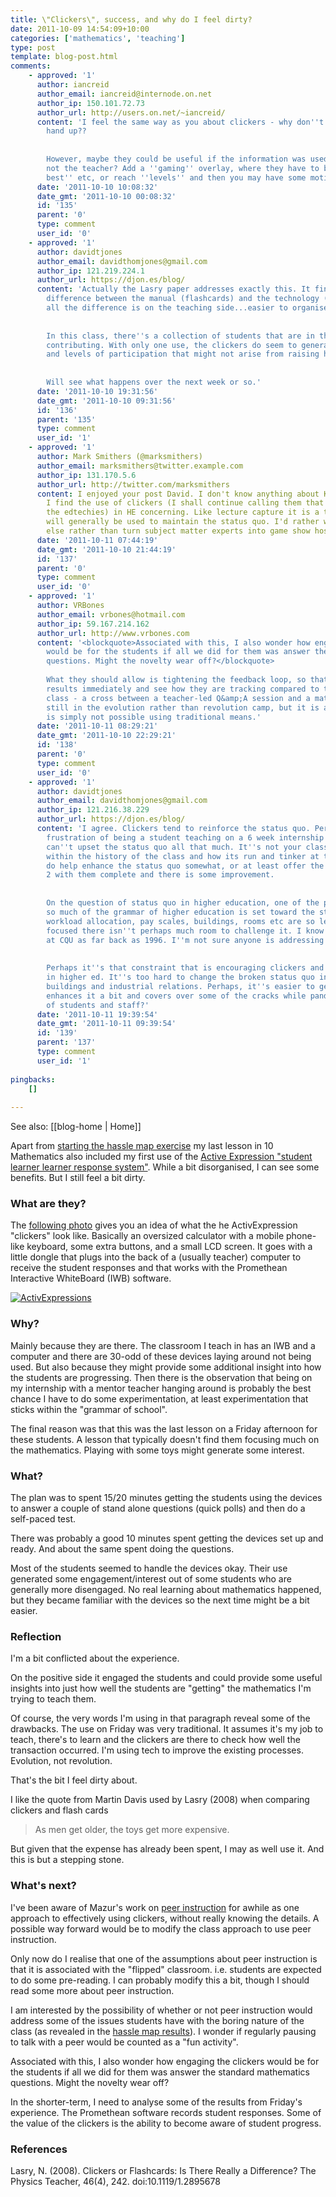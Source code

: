 ```yaml
---
title: \"Clickers\", success, and why do I feel dirty?
date: 2011-10-09 14:54:09+10:00
categories: ['mathematics', 'teaching']
type: post
template: blog-post.html
comments:
    - approved: '1'
      author: iancreid
      author_email: iancreid@internode.on.net
      author_ip: 150.101.72.73
      author_url: http://users.on.net/~iancreid/
      content: 'I feel the same way as you about clickers - why don''t they just put their
        hand up??
    
    
        However, maybe they could be useful if the information was used by the student,
        not the teacher? Add a ''gaming'' overlay, where they have to beat their ''personal
        best'' etc, or reach ''levels'' and then you may have some motivation?'
      date: '2011-10-10 10:08:32'
      date_gmt: '2011-10-10 00:08:32'
      id: '135'
      parent: '0'
      type: comment
      user_id: '0'
    - approved: '1'
      author: davidtjones
      author_email: davidthomjones@gmail.com
      author_ip: 121.219.224.1
      author_url: https://djon.es/blog/
      content: 'Actually the Lasry paper addresses exactly this. It finds no learning
        difference between the manual (flashcards) and the technology (clickers). Instead
        all the difference is on the teaching side...easier to organise.
    
    
        In this class, there''s a collection of students that are in the habit of not
        contributing. With only one use, the clickers do seem to generate some interest
        and levels of participation that might not arise from raising hands.
    
    
        Will see what happens over the next week or so.'
      date: '2011-10-10 19:31:56'
      date_gmt: '2011-10-10 09:31:56'
      id: '136'
      parent: '135'
      type: comment
      user_id: '1'
    - approved: '1'
      author: Mark Smithers (@marksmithers)
      author_email: marksmithers@twitter.example.com
      author_ip: 131.170.5.6
      author_url: http://twitter.com/marksmithers
      content: I enjoyed your post David. I don't know anything about K-12 education but
        I find the use of clickers (I shall continue calling them that because it annoys
        the edtechies) in HE concerning. Like lecture capture it is a technology that
        will generally be used to maintain the status quo. I'd rather we invested in something
        else rather than turn subject matter experts into game show hosts.
      date: '2011-10-11 07:44:19'
      date_gmt: '2011-10-10 21:44:19'
      id: '137'
      parent: '0'
      type: comment
      user_id: '0'
    - approved: '1'
      author: VRBones
      author_email: vrbones@hotmail.com
      author_ip: 59.167.214.162
      author_url: http://www.vrbones.com
      content: '<blockquote>Associated with this, I also wonder how engaging the clickers
        would be for the students if all we did for them was answer the standard mathematics
        questions. Might the novelty wear off?</blockquote>
    
        What they should allow is tightening the feedback loop, so that they can see their
        results immediately and see how they are tracking compared to the rest of the
        class - a cross between a teacher-led Q&amp;A session and a maths quiz. That''s
        still in the evolution rather than revolution camp, but it is an evolution that
        is simply not possible using traditional means.'
      date: '2011-10-11 08:29:21'
      date_gmt: '2011-10-10 22:29:21'
      id: '138'
      parent: '0'
      type: comment
      user_id: '0'
    - approved: '1'
      author: davidtjones
      author_email: davidthomjones@gmail.com
      author_ip: 121.216.38.229
      author_url: https://djon.es/blog/
      content: 'I agree. Clickers tend to reinforce the status quo. Perhaps the biggest
        frustration of being a student teaching on a 6 week internship is that you really
        can''t upset the status quo all that much. It''s not your class, you have to work
        within the history of the class and how its run and tinker at the edges. But clickers
        do help enhance the status quo somewhat, or at least offer the opportunity. Lesson
        2 with them complete and there is some improvement.
    
    
        On the question of status quo in higher education, one of the problems is that
        so much of the grammar of higher education is set toward the status quo. Time-tabling,
        workload allocation, pay scales, buildings, rooms etc are so lecture/tutorial
        focused there isn''t perhaps much room to challenge it. I know this was a problem
        at CQU as far back as 1996. I''m not sure anyone is addressing it yet.
    
    
        Perhaps it''s that constraint that is encouraging clickers and lecture capture
        in higher ed. It''s too hard to change the broken status quo in terms of big expensive
        buildings and industrial relations. Perhaps, it''s easier to get technology that
        enhances it a bit and covers over some of the cracks while pandering to the expectations
        of students and staff?'
      date: '2011-10-11 19:39:54'
      date_gmt: '2011-10-11 09:39:54'
      id: '139'
      parent: '137'
      type: comment
      user_id: '1'
    
pingbacks:
    []
    
---
```


See also: [[blog-home | Home]]

Apart from [starting the hassle map exercise](/blog2/2011/10/09/results-of-the-year-10-math-hassle-map/) my last lesson in 10 Mathematics also included my first use of the [Active Expression "student learner learner response system"](http://www.prometheanworld.com/server.php?show=nav.15997). While a bit disorganised, I can see some benefits. But I still feel a bit dirty.

### What are they?

The [following photo](http://www.flickr.com/photos/lgb06/4606470438/) gives you an idea of what the he ActivExpression "clickers" look like. Basically an oversized calculator with a mobile phone-like keyboard, some extra buttons, and a small LCD screen. It goes with a little dongle that plugs into the back of a (usually teacher) computer to receive the student responses and that works with the Promethean Interactive WhiteBoard (IWB) software.

[![ActivExpressions](images/4606470438_2c53dea7bb_m.jpg)](http://www.flickr.com/photos/lgb06/4606470438/ "ActivExpressions by lgb06, on Flickr")

### Why?

Mainly because they are there. The classroom I teach in has an IWB and a computer and there are 30-odd of these devices laying around not being used. But also because they might provide some additional insight into how the students are progressing. Then there is the observation that being on my internship with a mentor teacher hanging around is probably the best chance I have to do some experimentation, at least experimentation that sticks within the "grammar of school".

The final reason was that this was the last lesson on a Friday afternoon for these students. A lesson that typically doesn't find them focusing much on the mathematics. Playing with some toys might generate some interest.

### What?

The plan was to spent 15/20 minutes getting the students using the devices to answer a couple of stand alone questions (quick polls) and then do a self-paced test.

There was probably a good 10 minutes spent getting the devices set up and ready. And about the same spent doing the questions.

Most of the students seemed to handle the devices okay. Their use generated some engagement/interest out of some students who are generally more disengaged. No real learning about mathematics happened, but they became familiar with the devices so the next time might be a bit easier.

### Reflection

I'm a bit conflicted about the experience.

On the positive side it engaged the students and could provide some useful insights into just how well the students are "getting" the mathematics I'm trying to teach them.

Of course, the very words I'm using in that paragraph reveal some of the drawbacks. The use on Friday was very traditional. It assumes it's my job to teach, there's to learn and the clickers are there to check how well the transaction occurred. I'm using tech to improve the existing processes. Evolution, not revolution.

That's the bit I feel dirty about.

I like the quote from Martin Davis used by Lasry (2008) when comparing clickers and flash cards

> As men get older, the toys get more expensive.

But given that the expense has already been spent, I may as well use it. And this is but a stepping stone.

### What's next?

I've been aware of Mazur's work on [peer instruction](http://en.wikipedia.org/wiki/Peer_Instruction) for awhile as one approach to effectively using clickers, without really knowing the details. A possible way forward would be to modify the class approach to use peer instruction.

Only now do I realise that one of the assumptions about peer instruction is that it is associated with the "flipped" classroom. i.e. students are expected to do some pre-reading. I can probably modify this a bit, though I should read some more about peer instruction.

I am interested by the possibility of whether or not peer instruction would address some of the issues students have with the boring nature of the class (as revealed in the [hassle map results](/blog2/2011/10/09/results-of-the-year-10-math-hassle-map/)). I wonder if regularly pausing to talk with a peer would be counted as a "fun activity".

Associated with this, I also wonder how engaging the clickers would be for the students if all we did for them was answer the standard mathematics questions. Might the novelty wear off?

In the shorter-term, I need to analyse some of the results from Friday's experience. The Promethean software records student responses. Some of the value of the clickers is the ability to become aware of student progress.

### References

Lasry, N. (2008). Clickers or Flashcards: Is There Really a Difference? The Physics Teacher, 46(4), 242. doi:10.1119/1.2895678